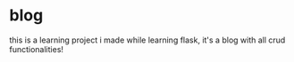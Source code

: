 # blog
this is a learning project i made while learning flask, it's a blog with all crud functionalities!

